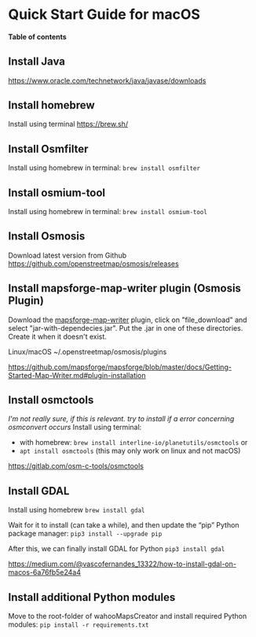 

# Quick Start Guide for macOS <!-- omit in toc -->

#### Table of contents <!-- omit in toc -->

## Install Java
https://www.oracle.com/technetwork/java/javase/downloads

## Install homebrew
Install using terminal
https://brew.sh/

## Install Osmfilter
Install using homebrew in terminal:
`brew install osmfilter`

## Install osmium-tool
Install using homebrew in terminal:
`brew install osmium-tool`

## Install Osmosis
Download latest version from Github
https://github.com/openstreetmap/osmosis/releases

## Install mapsforge-map-writer plugin (Osmosis Plugin)
Download the [mapsforge-map-writer](https://search.maven.org/search?q=a:mapsforge-map-writer) plugin, click on "file_download" and select "jar-with-dependecies.jar". Put the .jar in one of these directories. Create it when it doesn't exist.

Linux/macOS ~/.openstreetmap/osmosis/plugins

https://github.com/mapsforge/mapsforge/blob/master/docs/Getting-Started-Map-Writer.md#plugin-installation

## Install osmctools
*I'm not really sure, if this is relevant. try to install if a error concerning osmconvert occurs*
Install using terminal:
* with homebrew: `brew install interline-io/planetutils/osmctools` or
* `apt install osmctools` (this may only work on linux and not macOS)

https://gitlab.com/osm-c-tools/osmctools

## Install GDAL
Install using homebrew
`brew install gdal`

Wait for it to install (can take a while), and then update the “pip” Python package manager:
`pip3 install --upgrade pip`

After this, we can finally install GDAL for Python
`pip3 install gdal`

https://medium.com/@vascofernandes_13322/how-to-install-gdal-on-macos-6a76fb5e24a4

## Install additional Python modules
Move to the root-folder of wahooMapsCreator and install required Python modules:
`pip install -r requirements.txt`